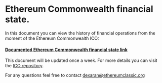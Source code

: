 # Ethereum Commonwealth financial state.

In this document you can view the history of financial operations from the moment of the Ethereum Commonwealth ICO:

#### [Documented Ethereum Commonwealth financial state link](https://docs.google.com/spreadsheets/d/1-ibJXI9IfrkKloLgN6RHxoXeCbdqa9mti1afTcO1BQk/edit#gid=979560349)

This document will be updated once a week.
For more details you can visit the [ICO repository](https://github.com/EthereumCommonwealth/ICO).

For any questions feel free to contact dexaran@ethereumclassic.org
